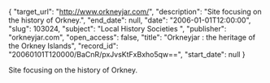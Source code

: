 {
  "target_url": "http://www.orkneyjar.com/", 
  "description": "Site focusing on the history of Orkney.", 
  "end_date": null, 
  "date": "2006-01-01T12:00:00", 
  "slug": 103024, 
  "subject": "Local History Societies ", 
  "publisher": "orkneyjar.com", 
  "open_access": false, 
  "title": "Orkneyjar : the heritage of the Orkney Islands", 
  "record_id": "20060101T120000/BaCnR/pxJvsKtFxBxho5qw==", 
  "start_date": null
}

Site focusing on the history of Orkney.